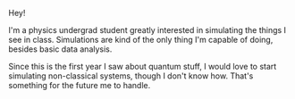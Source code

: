 Hey!

I'm a physics undergrad student greatly interested in simulating the things I see in class. Simulations are kind of the only thing 
I'm capable of doing, besides basic data analysis. 

Since this is the first year I saw about quantum stuff, I would love to start simulating non-classical systems, though I don't know 
how. That's something for the future me to handle.
